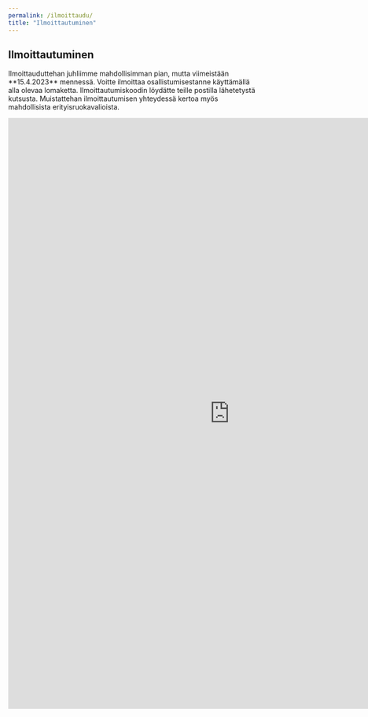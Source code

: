 ```yaml
---
permalink: /ilmoittaudu/
title: "Ilmoittautuminen"
---
```


## Ilmoittautuminen

<p class="tekstit">Ilmoittauduttehan juhliimme mahdollisimman pian, mutta viimeistään **15.4.2023** mennessä. Voitte ilmoittaa osallistumisestanne käyttämällä alla olevaa lomaketta. Ilmoittautumiskoodin löydätte teille postilla lähetetystä kutsusta. Muistattehan ilmoittautumisen yhteydessä kertoa myös mahdollisista erityisruokavalioista. </p>

<iframe src="https://docs.google.com/forms/d/e/1FAIpQLSdFqo9ZxdxkzV9bDfNJ1vpuOHBKj1ksJg9XQVm6Ii90Z--byg/viewform?embedded=true" width="900" height="1200" frameborder="0" marginheight="0" marginwidth="0">Loading…</iframe>
